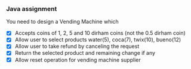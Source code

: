 ### Java assignment

You need to design a Vending Machine which
- [x] Accepts coins of 1, 2, 5 and 10 dirham coins (not the 0.5 dirham coin)
- [x] Allow user to select products water(5), coca(7), twix(10), bueno(12)
- [x] Allow user to take refund by canceling the request
- [x] Return the selected product and remaining change if any
- [x] Allow reset operation for vending machine supplier